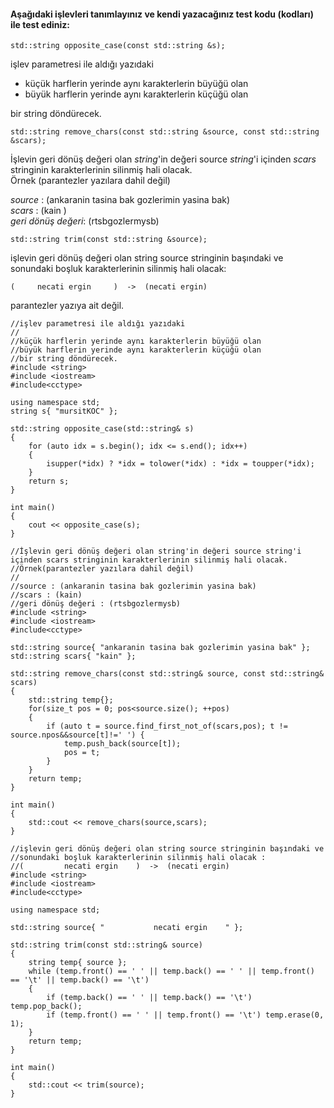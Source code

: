 #### Aşağıdaki işlevleri tanımlayınız ve kendi yazacağınız test kodu (kodları) ile test ediniz:

```
std::string opposite_case(const std::string &s);
```

işlev parametresi ile aldığı yazıdaki 
 + küçük harflerin yerinde aynı karakterlerin büyüğü olan
 + büyük harflerin yerinde aynı karakterlerin küçüğü olan

bir string döndürecek.

```
std::string remove_chars(const std::string &source, const std::string &scars);

```

İşlevin geri dönüş değeri olan *string*'in değeri source *string*'i içinden *scars* stringinin karakterlerinin silinmiş hali olacak.
<br>Örnek (parantezler yazılara dahil değil)

*source*           : (ankaranin tasina bak gozlerimin yasina bak) <br>
*scars*            : (kain ) <br>
*geri dönüş değeri*: (rtsbgozlermysb)

```
std::string trim(const std::string &source);
```

işlevin geri dönüş değeri olan string source stringinin başındaki ve sonundaki boşluk karakterlerinin silinmiş hali olacak:

```
(     necati ergin     )  ->  (necati ergin)
```

parantezler yazıya ait değil.

```
//işlev parametresi ile aldığı yazıdaki
//
//küçük harflerin yerinde aynı karakterlerin büyüğü olan
//büyük harflerin yerinde aynı karakterlerin küçüğü olan
//bir string döndürecek.
#include <string>
#include <iostream>
#include<cctype>

using namespace std;
string s{ "mursitKOC" };

std::string opposite_case(std::string& s)
{
	for (auto idx = s.begin(); idx <= s.end(); idx++)
	{
		isupper(*idx) ? *idx = tolower(*idx) : *idx = toupper(*idx);
	}
	return s;
}

int main()
{
	cout << opposite_case(s);
}
```

```
//İşlevin geri dönüş değeri olan string'in değeri source string'i içinden scars stringinin karakterlerinin silinmiş hali olacak.
//Örnek(parantezler yazılara dahil değil)
//
//source : (ankaranin tasina bak gozlerimin yasina bak)
//scars : (kain)
//geri dönüş değeri : (rtsbgozlermysb)
#include <string>
#include <iostream>
#include<cctype>

std::string source{ "ankaranin tasina bak gozlerimin yasina bak" };
std::string scars{ "kain" };

std::string remove_chars(const std::string& source, const std::string& scars)
{
	std::string temp{};
	for(size_t pos = 0; pos<source.size(); ++pos)
	{
		if (auto t = source.find_first_not_of(scars,pos); t != source.npos&&source[t]!=' ') {
			temp.push_back(source[t]);
			pos = t;
		}
	}
	return temp;
}

int main()
{
	std::cout << remove_chars(source,scars);	
}
```


```
//işlevin geri dönüş değeri olan string source stringinin başındaki ve 
//sonundaki boşluk karakterlerinin silinmiş hali olacak :
//(			necati ergin	)  ->  (necati ergin)
#include <string>
#include <iostream>
#include<cctype>

using namespace std;

std::string source{ "			necati ergin	" };

std::string trim(const std::string& source)
{
	string temp{ source };
	while (temp.front() == ' ' || temp.back() == ' ' || temp.front() == '\t' || temp.back() == '\t')
	{
		if (temp.back() == ' ' || temp.back() == '\t') temp.pop_back();
		if (temp.front() == ' ' || temp.front() == '\t') temp.erase(0, 1);
	}
	return temp;
}

int main()
{
	std::cout << trim(source);
}
```
